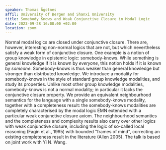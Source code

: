 ```yaml
---
speaker: Thomas Ågotnes
affil: University of Bergen and Shanxi University
title: Somebody Knows and Weak Conjunctive Closure in Modal Logic
date: 2023-09-28 16:00:00 +02:00
location: zoom
---
```

Normal modal logics are closed under conjunctive closure.
There are, however, interesting non-normal logics that are not, but which nevertheless satisfy a weak form of conjunctive closure. 
One example is a notion of group knowledge in epistemic logic: somebody-knows.
While something is general knowledge if it is known by *everyone*, this notion holds if it is known by *someone*.
Somebody-knows is thus weaker than general knowledge but stronger than distributed knowledge.
We introduce a modality for somebody-knows in the style of standard group knowledge modalities, and study its properties. 
Unlike most other group knowledge modalities, somebody-knows is not a normal modality; in particular it lacks the conjunctive closure property.
We provide an equivalent neighbourhood semantics for the language with a single somebody-knows modality, together with a completeness result: the somebody-knows modalities are completely characterised by the modal logic EMN extended with a particular weak conjunctive closure axiom.
 The neighbourhood semantics and the completeness and complexity results also carry over other logics with weak conjunctive closure, including the logic of so-called local reasoning (Fagin et al., 1995) with bounded "frames of mind", correcting an existing completeness result in the literature (Allen 2005).
The talk is based on joint work with Yi N. Wang.